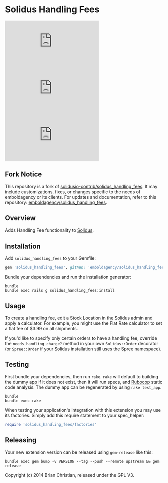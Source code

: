 
# Solidus Handling Fees

[![release.yml](https://embold.net/api/github/badge/workflow-status.php?repo=solidus_handling_fees&workflow=release.yml)](https://github.com/emboldagency/solidus_handling_fees/actions/workflows/release.yml) [![ci.yml](https://embold.net/api/github/badge/workflow-status.php?repo=solidus_handling_fees&workflow=ci.yml)](https://github.com/emboldagency/solidus_handling_fees/actions/workflows/ci.yml) <!--
-->![Semantic Versioning](https://embold.net/api/github/badge/semver.php?repo=solidus_handling_fees)

## Fork Notice

This repository is a fork of [solidusio-contrib/solidus_handling_fees](https://github.com/solidusio-contrib/solidus_handling_fees).
It may include customizations, fixes, or changes specific to the needs of emboldagency or its clients. For updates and documentation, refer to this repository: [emboldagency/solidus_handling_fees](https://github.com/emboldagency/solidus_handling_fees).

## Overview

Adds Handling Fee functionality to [Solidus](https://github.com/solidusio/solidus).

## Installation

Add `solidus_handling_fees` to your Gemfile:

```ruby
gem 'solidus_handling_fees', github: 'emboldagency/solidus_handling_fees'
```

Bundle your dependencies and run the installation generator:

```shell
bundle
bundle exec rails g solidus_handling_fees:install
```

Usage
-----

To create a handling fee, edit a Stock Location in the Solidus admin and apply a calculator. For example, you might use the Flat Rate calculator to set a flat fee of $3.99 on all shipments.

If you'd like to specify only certain orders to have a handling fee, override the `needs_handling_charge?` method in your own `Solidus::Order` decorator (or `Spree::Order` if your Solidus installation still uses the Spree namespace).

Testing
-------

First bundle your dependencies, then run `rake`. `rake` will default to building the dummy app if it does not exist, then it will run specs, and [Rubocop](https://github.com/bbatsov/rubocop) static code analysis. The dummy app can be regenerated by using `rake test_app`.

```shell
bundle
bundle exec rake
```

When testing your application's integration with this extension you may use its factories.
Simply add this require statement to your spec_helper:

```ruby
require 'solidus_handling_fees/factories'
```

Releasing
---------

Your new extension version can be released using `gem-release` like this:

```shell
bundle exec gem bump -v VERSION --tag --push --remote upstream && gem release
```

Copyright (c) 2014 Brian Christian, released under the GPL V3.
